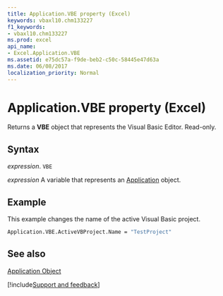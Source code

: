```yaml
---
title: Application.VBE property (Excel)
keywords: vbaxl10.chm133227
f1_keywords:
- vbaxl10.chm133227
ms.prod: excel
api_name:
- Excel.Application.VBE
ms.assetid: e75dc57a-f9de-beb2-c50c-58445e47d63a
ms.date: 06/08/2017
localization_priority: Normal
---
```



# Application.VBE property (Excel)

Returns a  **VBE** object that represents the Visual Basic Editor. Read-only.


## Syntax

_expression_. `VBE`

_expression_ A variable that represents an [Application](Excel.Application-graph-property.md) object.


## Example

This example changes the name of the active Visual Basic project.


```vb
Application.VBE.ActiveVBProject.Name = "TestProject"
```


## See also


[Application Object](Excel.Application(object).md)

[!include[Support and feedback](~/includes/feedback-boilerplate.md)]